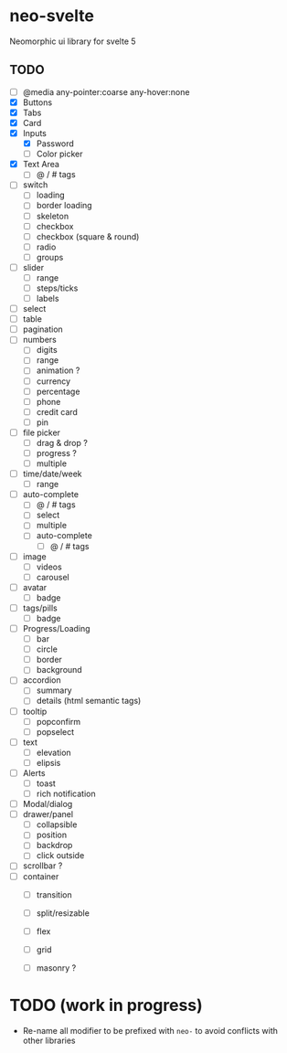# neo-svelte
Neomorphic ui library for svelte 5

## TODO
- [ ] @media any-pointer:coarse any-hover:none
- [x] Buttons
- [x] Tabs
- [x] Card
- [x] Inputs
  - [x] Password
  - [ ] Color picker
- [x] Text Area
  - [ ] @ / # tags
- [ ] switch
  - [ ] loading
  - [ ] border loading
  - [ ] skeleton
  - [ ] checkbox
  - [ ] checkbox (square & round)
  - [ ] radio
  - [ ] groups
- [ ] slider
  - [ ] range
  - [ ] steps/ticks
  - [ ] labels
- [ ] select
- [ ] table
- [ ] pagination
- [ ] numbers
  - [ ] digits
  - [ ] range
  - [ ] animation ?
  - [ ] currency
  - [ ] percentage
  - [ ] phone
  - [ ] credit card
  - [ ] pin
- [ ] file picker
  - [ ] drag & drop ?
  - [ ] progress ?
  - [ ] multiple
- [ ] time/date/week
  - [ ] range
- [ ] auto-complete
  - [ ] @ / # tags
  - [ ] select
  - [ ] multiple
  - [ ] auto-complete
    - [ ] @ / # tags

- [ ] image
  - [ ] videos
  - [ ] carousel
- [ ] avatar
  - [ ] badge
- [ ] tags/pills
    - [ ] badge
- [ ] Progress/Loading
  - [ ] bar
  - [ ] circle
  - [ ] border
  - [ ] background
- [ ] accordion
  - [ ] summary
  - [ ] details (html semantic tags)

- [ ] tooltip
  - [ ] popconfirm
  - [ ] popselect
- [ ] text
  - [ ] elevation
  - [ ] elipsis

- [ ] Alerts
    - [ ] toast
    - [ ] rich notification
- [ ] Modal/dialog
- [ ] drawer/panel
    - [ ] collapsible
    - [ ] position
    - [ ] backdrop
    - [ ] click outside
- [ ] scrollbar ?
- [ ] container
  - [ ] transition
  - [ ] split/resizable
  - [ ] flex
  - [ ] grid
  - [ ] masonry ?


# TODO (work in progress)

- Re-name all modifier to be prefixed with `neo-` to avoid conflicts with other libraries